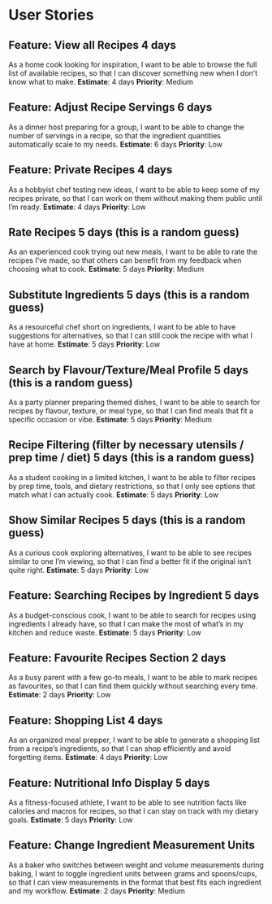 # User Stories

## Feature: View all Recipes 4 days
As a home cook looking for inspiration, I want to be able to browse the full list of available recipes, so that I can discover something new when I don’t know what to make.
**Estimate**: 4 days
**Priority**: Medium

## Feature: Adjust Recipe Servings 6 days
As a dinner host preparing for a group, I want to be able to change the number of servings in a recipe, so that the ingredient quantities automatically scale to my needs.
**Estimate**: 6 days
**Priority**: Low

## Feature: Private Recipes 4 days
As a hobbyist chef testing new ideas, I want to be able to keep some of my recipes private, so that I can work on them without making them public until I’m ready.
**Estimate**: 4 days
**Priority**: Low

## Rate Recipes 5 days (this is a random guess)
As an experienced cook trying out new meals, I want to be able to rate the recipes I’ve made, so that others can benefit from my feedback when choosing what to cook.
**Estimate**: 5 days
**Priority**: Medium

## Substitute Ingredients 5 days (this is a random guess)
As a resourceful chef short on ingredients, I want to be able to have suggestions for alternatives, so that I can still cook the recipe with what I have at home. 
**Estimate**: 5 days
**Priority**: Low

## Search by Flavour/Texture/Meal Profile 5 days (this is a random guess)
As a party planner preparing themed dishes, I want to be able to search for recipes by flavour, texture, or meal type, so that I can find meals that fit a specific occasion or vibe.
**Estimate**: 5 days
**Priority**: Medium

## Recipe Filtering (filter by necessary utensils / prep time / diet) 5 days (this is a random guess)
As a student cooking in a limited kitchen, I want to be able to filter recipes by prep time, tools, and dietary restrictions, so that I only see options that match what I can actually cook.
**Estimate**: 5 days
**Priority**: Low

## Show Similar Recipes 5 days (this is a random guess)
As a curious cook exploring alternatives, I want to be able to see recipes similar to one I’m viewing, so that I can find a better fit if the original isn’t quite right.
**Estimate**: 5 days
**Priority**: Low

## Feature: Searching Recipes by Ingredient 5 days
As a budget-conscious cook, I want to be able to search for recipes using ingredients I already have, so that I can make the most of what’s in my kitchen and reduce waste.
**Estimate**: 5 days
**Priority**: Low 

## Feature: Favourite Recipes Section 2 days
As a busy parent with a few go-to meals, I want to be able to mark recipes as favourites, so that I can find them quickly without searching every time.
**Estimate**: 2 days
**Priority**: Low

## Feature: Shopping List 4 days
As an organized meal prepper, I want to be able to generate a shopping list from a recipe’s ingredients, so that I can shop efficiently and avoid forgetting items.
**Estimate**: 4 days
**Priority**: Low

## Feature: Nutritional Info Display 5 days
As a fitness-focused athlete, I want to be able to see nutrition facts like calories and macros for recipes, so that I can stay on track with my dietary goals.
**Estimate**: 5 days
**Priority**: Low

## Feature: Change Ingredient Measurement Units
As a baker who switches between weight and volume measurements during baking, I want to toggle ingredient units between grams and spoons/cups, so that I can view measurements in the format that best fits each ingredient and my workflow.
**Estimate**: 2 days
**Priority**: Medium
